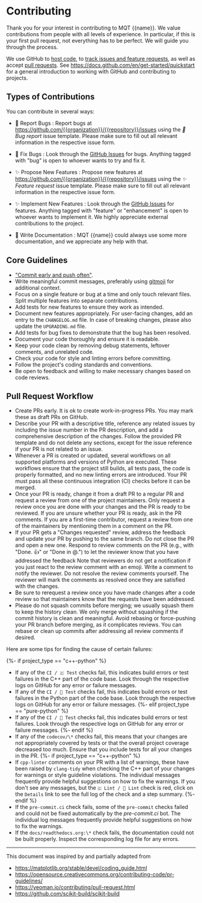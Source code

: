 <!--- This file has been generated from an external template. Please do not modify it directly. -->
<!--- Changes should be contributed to https://github.com/munich-quantum-toolkit/templates. -->

# Contributing

Thank you for your interest in contributing to MQT {{name}}.
We value contributions from people with all levels of experience.
In particular, if this is your first pull request, not everything has to be perfect.
We will guide you through the process.

We use GitHub to [host code](https://github.com/{{organization}}/{{repository}}), to [track issues and feature requests][issues], as well as accept [pull requests](https://github.com/{{organization}}/{{repository}}/pulls).
See <https://docs.github.com/en/get-started/quickstart> for a general introduction to working with GitHub and contributing to projects.

## Types of Contributions

You can contribute in several ways:

- 🐛 Report Bugs
  : Report bugs at <https://github.com/{{organization}}/{{repository}}/issues> using the _🐛 Bug report_ issue template. Please make sure to fill out all relevant information in the respective issue form.

- 🐛 Fix Bugs
  : Look through the [GitHub Issues][issues] for bugs. Anything tagged with "bug" is open to whoever wants to try and fix it.

- ✨ Propose New Features
  : Propose new features at <https://github.com/{{organization}}/{{repository}}/issues> using the _✨ Feature request_ issue template. Please make sure to fill out all relevant information in the respective issue form.

- ✨ Implement New Features
  : Look through the [GitHub Issues][issues] for features. Anything tagged with "feature" or "enhancement" is open to whoever wants to implement it. We highly appreciate external contributions to the project.

- 📝 Write Documentation
  : MQT {{name}} could always use some more documentation, and we appreciate any help with that.

## Core Guidelines

- ["Commit early and push often"](https://www.worklytics.co/blog/commit-early-push-often).
- Write meaningful commit messages, preferably using [gitmoji](https://gitmoji.dev) for additional context.
- Focus on a single feature or bug at a time and only touch relevant files.
  Split multiple features into separate contributions.
- Add tests for new features to ensure they work as intended.
- Document new features appropriately.
  For user-facing changes, add an entry to the `CHANGELOG.md` file.
  In case of breaking changes, please also update the `UPGRADING.md` file.
- Add tests for bug fixes to demonstrate that the bug has been resolved.
- Document your code thoroughly and ensure it is readable.
- Keep your code clean by removing debug statements, leftover comments, and unrelated code.
- Check your code for style and linting errors before committing.
- Follow the project's coding standards and conventions.
- Be open to feedback and willing to make necessary changes based on code reviews.

## Pull Request Workflow

- Create PRs early.
  It is ok to create work-in-progress PRs.
  You may mark these as draft PRs on GitHub.
- Describe your PR with a descriptive title, reference any related issues by including the issue number in the PR description, and add a comprehensive description of the changes.
  Follow the provided PR template and do not delete any sections, except for the issue reference if your PR is not related to an issue.
- Whenever a PR is created or updated, several workflows on all supported platforms and versions of Python are executed.
  These workflows ensure that the project still builds, all tests pass, the code is properly formatted, and no new linting errors are introduced.
  Your PR must pass all these continuous integration (CI) checks before it can be merged.
- Once your PR is ready, change it from a draft PR to a regular PR and request a review from one of the project maintainers.
  Only request a review once you are done with your changes and the PR is ready to be reviewed.
  If you are unsure whether your PR is ready, ask in the PR comments.
  If you are a first-time contributor, request a review from one of the maintainers by mentioning them in a comment on the PR.
- If your PR gets a "Changes requested" review, address the feedback and update your PR by pushing to the same branch.
  Do not close the PR and open a new one.
  Respond to review comments on the PR (e.g., with "Done. 👍" or "Done in @<commit>.") to let the reviewer know that you have addressed the feedback
  Note that reviewers do not get a notification if you just react to the review comment with an emoji.
  Write a comment to notify the reviewer.
  Do not resolve the review comments yourself.
  The reviewer will mark the comments as resolved once they are satisfied with the changes.
- Be sure to rerequest a review once you have made changes after a code review so that maintainers know that the requests have been addressed.
- Please do not squash commits before merging; we usually squash them to keep the history clean.
  We only merge without squashing if the commit history is clean and meaningful.
  Avoid rebasing or force-pushing your PR branch before merging, as it complicates reviews.
  You can rebase or clean up commits after addressing all review comments if desired.

Here are some tips for finding the cause of certain failures:

{%- if project_type == "c++-python" %}

- If any of the `CI / 🇨‌ Test` checks fail, this indicates build errors or test failures in the C++ part of the code base.
  Look through the respective logs on GitHub for any error or failure messages.
- If any of the `CI / 🐍 Test` checks fail, this indicates build errors or test failures in the Python part of the code base.
  Look through the respective logs on GitHub for any error or failure messages.
  {%- elif project_type == "pure-python" %}
- If any of the `CI / 🐍 Test` checks fail, this indicates build errors or test failures.
  Look through the respective logs on GitHub for any error or failure messages.
  {%- endif %}
- If any of the `codecov/\*` checks fail, this means that your changes are not appropriately covered by tests or that the overall project coverage decreased too much.
  Ensure that you include tests for all your changes in the PR.
  {%- if project_type == "c++-python" %}
- If `cpp-linter` comments on your PR with a list of warnings, these have been raised by `clang-tidy` when checking the C++ part of your changes for warnings or style guideline violations.
  The individual messages frequently provide helpful suggestions on how to fix the warnings.
  If you don't see any messages, but the `🇨‌ Lint / 🚨 Lint` check is red, click on the `Details` link to see the full log of the check and a step summary.
  {%- endif %}
- If the `pre-commit.ci` check fails, some of the `pre-commit` checks failed and could not be fixed automatically by the _pre-commit.ci_ bot.
  The individual log messages frequently provide helpful suggestions on how to fix the warnings.
- If the `docs/readthedocs.org:\*` check fails, the documentation could not be built properly.
  Inspect the corresponding log file for any errors.

---

This document was inspired by and partially adapted from

- <https://matplotlib.org/stable/devel/coding_guide.html>
- <https://opensource.creativecommons.org/contributing-code/pr-guidelines/>
- <https://yeoman.io/contributing/pull-request.html>
- <https://github.com/scikit-build/scikit-build>

<!--- Links --->

[issues]: https://github.com/{{organization}}/{{repository}}/issues
